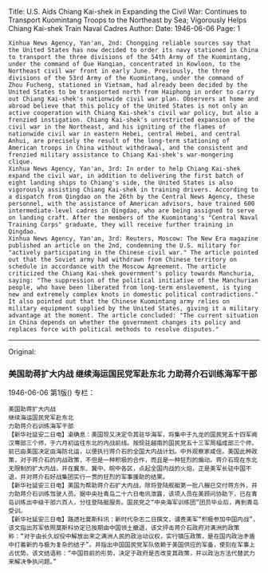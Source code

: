 Title: U.S. Aids Chiang Kai-shek in Expanding the Civil War: Continues to Transport Kuomintang Troops to the Northeast by Sea; Vigorously Helps Chiang Kai-shek Train Naval Cadres
Author:
Date: 1946-06-06
Page: 1

    Xinhua News Agency, Yan'an, 2nd: Chongqing reliable sources say that the United States has now decided to order its navy stationed in China to transport the three divisions of the 54th Army of the Kuomintang, under the command of Que Hanqian, concentrated in Kowloon, to the Northeast civil war front in early June. Previously, the three divisions of the 53rd Army of the Kuomintang, under the command of Zhou Fucheng, stationed in Vietnam, had already been decided by the United States to be transported north from Haiphong in order to carry out Chiang Kai-shek's nationwide civil war plan. Observers at home and abroad believe that this policy of the United States is not only an active cooperation with Chiang Kai-shek's civil war policy, but also a frenzied instigation. Chiang Kai-shek's unrestricted expansion of the civil war in the Northeast, and his igniting of the flames of nationwide civil war in eastern Hebei, central Hebei, and central Anhui, are precisely the result of the long-term stationing of American troops in China without withdrawal, and the consistent and frenzied military assistance to Chiang Kai-shek's war-mongering clique.
    Xinhua News Agency, Yan'an, 3rd: In order to help Chiang Kai-shek expand the civil war, in addition to delivering the first batch of eight landing ships to Chiang's side, the United States is also vigorously assisting Chiang Kai-shek in training drivers. According to a dispatch from Qingdao on the 26th by the Central News Agency, these personnel, with the assistance of American advisors, have trained 600 intermediate-level cadres in Qingdao, who are being assigned to serve on landing craft. After the members of the Kuomintang's "Central Naval Training Corps" graduate, they will receive further training in Qingdao.
    Xinhua News Agency, Yan'an, 3rd: Reuters, Moscow: The New Era magazine published an article on the 2nd, condemning the U.S. military for "actively participating in the Chinese civil war." The article pointed out that the Soviet army had withdrawn from Chinese territory on schedule in accordance with the Moscow Agreement. The article criticized the Chiang Kai-shek government's policy towards Manchuria, saying: "The suppression of the political initiative of the Manchurian people, who have been liberated from long-term enslavement, is tying new and extremely complex knots in domestic political contradictions." It also pointed out that the Chinese Kuomintang army relies on military equipment supplied by the United States, giving it a military advantage at the moment. The article concluded: "The current situation in China depends on whether the government changes its policy and replaces force with political methods to resolve disputes."



<hr /> 

Original: 


### 美国助蒋扩大内战  继续海运国民党军赴东北  力助蒋介石训练海军干部

1946-06-06
第1版()
专栏：

    美国助蒋扩大内战
    继续海运国民党军赴东北
    力助蒋介石训练海军干部
    【新华社延安二日电】渝确息：美国现又决定令其驻华海军，将集中于九龙的国民党五十四军阙汉骞部三个师，于六月初运往东北的内战前线。按现驻越南的国民党五十三军周福成部三个师，前已由美国决定由海防北运，以便执行蒋介石的全国大内战计划。中外观察家咸信，美国此种政策，对于蒋介石的内战政策，不但是一种积极的合作，而且是一种狂烈的煽动。蒋介石现在东北无限制的扩大内战，并在冀东、冀中、皖中各区，点起全国内战的火焰，正是美军长驻中国不退，并对蒋介石好战集团实行一贯的狂烈的军事援助的结果。
    【新华社延安三日电】美国为帮助蒋介石扩大内战，除将登陆舰艇第一批八艘已交付蒋方外，并力助蒋介石训练驾驶人员。据中央社青岛二十六日电讯泄露，该项人员在美顾问协助下，已在青岛训练出中级干部六百人，分往登陆艇服务。国民党之“中央海军训练团”团员毕业后，再到青岛受训。
    【新华社延安三日电】路透社莫斯科讯：新时代杂志二日撰文，谴责美军“积极参加中国内战”，该文指出苏军依照莫斯科协定已按期由中国领土撤退，该文抨击蒋介石政府对满洲的政策称：“对于由长久奴役中解放出来之满洲人民的政治动议权，实行镇压政策，是在国内政治矛盾中打着新的与极为复杂的结子”。并指出中国国民党军队依赖于美国供应的军备，使刻在军事上占优势。该文结语称：“中国目前的形势，决定于政府是否改变其政策，并以政治方法代替武力来解决争执问题。”
